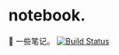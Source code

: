 # notebook.  
📃 一些笔记。
[![Build Status](https://travis-ci.org/n3taway/notebook.svg?branch=master)](https://travis-ci.org/n3taway/notebook)
